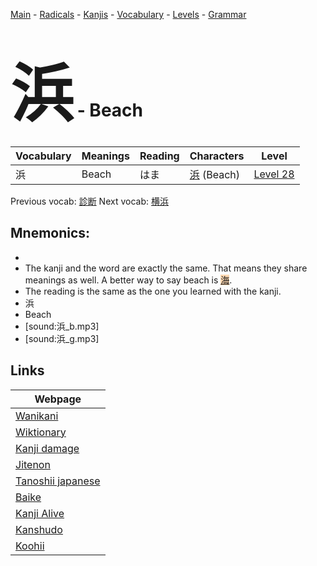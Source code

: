<style> bigfont {font-size: 100px}</style>
[Main](../README.md) -
[Radicals](../radicals.md) -
[Kanjis](../kanjis.md) -
[Vocabulary](../vocabulary.md) -
[Levels](../levels.md) -
[Grammar](../grammar.md)
# <bigfont> 浜</bigfont> - Beach 

| Vocabulary | Meanings | Reading | Characters | Level |
| --- | --- | --- | --- | --- |
| 浜 | Beach | はま |  [浜](../kanjis/浜.md) (Beach) | [Level 28](../levels/wk_level28.md) |

Previous vocab: [診断](診断.md) Next vocab: [横浜](横浜.md) 

## Mnemonics:

* 
* The kanji and the word are exactly the same. That means they share meanings as well. A better way to say beach is <span style="background-color:#fed8b1"> [海](https://jisho.org/search/海)</span>.
* The reading is the same as the one you learned with the kanji.
* 浜
* Beach
* [sound:浜_b.mp3]
* [sound:浜_g.mp3]


## Links 

| Webpage |
| --- |
| [Wanikani          ](https://www.wanikani.com/kanji/浜) |
| [Wiktionary        ](https://en.wiktionary.org/wiki/浜) |
| [Kanji damage      ](http://www.kanjidamage.com/kanji/search?utf8=✓&q=浜) |
| [Jitenon           ](https://jitenon.com/kanji/浜) |
| [Tanoshii japanese ](https://www.tanoshiijapanese.com/dictionary/kanji.cfm?k=浜) |
| [Baike             ](https://baike.baidu.com/item/浜) |
| [Kanji Alive       ](https://app.kanjialive.com/浜) |
| [Kanshudo          ](https://www.kanshudo.com/searchmn?q=浜) |
| [Koohii            ](https://kanji.koohii.com/study/kanji/浜) |
